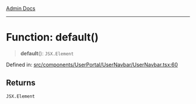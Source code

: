 [Admin Docs](/)

***

# Function: default()

> **default**(): `JSX.Element`

Defined in: [src/components/UserPortal/UserNavbar/UserNavbar.tsx:60](https://github.com/PalisadoesFoundation/talawa-admin/blob/main/src/components/UserPortal/UserNavbar/UserNavbar.tsx#L60)

## Returns

`JSX.Element`
